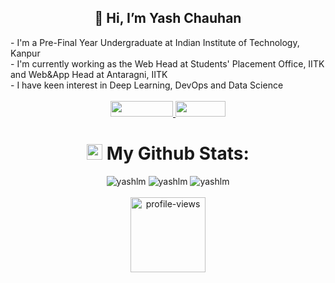 <h2 align="center">👋 Hi, I’m Yash Chauhan</h2>
- I'm a Pre-Final Year Undergraduate at Indian Institute of Technology, Kanpur <br>
- I'm currently working as the Web Head at Students' Placement Office, IITK and Web&App Head at Antaragni, IITK <br>
- I have keen interest in Deep Learning, DevOps and Data Science <br>

<br>

<div align="center">
<a href="https://www.linkedin.com/in/yash-chauhan-10b696250/" alt="linkedin" target="_blank">
<img src="https://img.shields.io/badge/LinkedIn-blue?logo=linkedin&logoColor=white" width="100px" height="25">
</a>
<a href="https://home.iitk.ac.in/~yashc22" alt="website" target="_blank">
<img src="https://img.shields.io/badge/Portfolio-darkgreen" width="80px" height="25">
</a>
</div>


<!--
**yashlm/yashlm** is a ✨ _special_ ✨ repository because its `README.md` (this file) appears on your GitHub profile.

Here are some ideas to get you started:

- 🔭 I’m currently working on ...
- 🌱 I’m currently learning ...
- 👯 I’m looking to collaborate on ...
- 🤔 I’m looking for help with ...
- 💬 Ask me about ...
- 📫 How to reach me: ...
- 😄 Pronouns: ...
- ⚡ Fun fact: ...
-->

<h1 align="center"><img src='https://media1.giphy.com/media/du3J3cXyzhj75IOgvA/giphy.gif?cid=ecf05e47x2g034i9pzwtzzsd3xgg2w9nr94t4tflbbgo3008&rid=giphy.gif' width='25' /> My Github Stats:</h1>

<div align="center">
<span><img src="https://github-readme-stats-sigma-five.vercel.app/api?username=yashlm&show_icons=true&locale=en" alt="yashlm" /></span>
<span><img src="https://github-readme-stats-sigma-five.vercel.app/api/top-langs?username=yashlm&show_icons=true&locale=en&layout=compact" alt="yashlm"/></span>
<span><img  src="https://github-readme-streak-stats.herokuapp.com/?user=yashlm&bg_color=1e1e2e&text_color=cdd6f4" alt="yashlm" /></span>
</div>

<br>

<div align="center">
<img src="https://komarev.com/ghpvc/?username=yashlm&style=flat-square&color=blueviolet" alt="profile-views" width="120"/>
</div>
